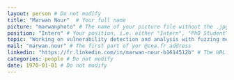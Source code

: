 ```yaml
---
layout: person # Do not modify
title: "Marwan Nour"  # Your full name
picture: "marwanphoto" # The name of your picture file without the .jpg extension
position: "Intern" # Your position, i.e. either "Intern", "PhD Student", "Postdoc" or "Tenured Researcher"
topic: "Working on vulnerability detection and analysis with fuzzing methods" # For interns, PhD students and postdocs, briefly describe your research topic (tenured researchers should remove this line)
mail: "marwan.nour" # The first part of yor @cea.fr address
linkedin: "https://fr.linkedin.com/in/marwan-nour-b1614512b" # The URL of your Linkedin page if you have one, otherwise remove the line
categories: people # Do not modify
date: 1970-01-01 # Do not modify
---
```

